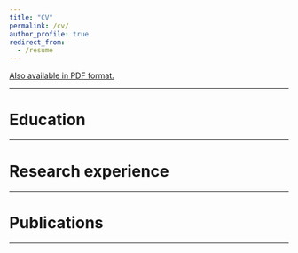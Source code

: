 ```yaml
---
title: "CV"
permalink: /cv/
author_profile: true
redirect_from:
  - /resume
---
```


[Also available in PDF format.](adrian-pardo.github.io/images/CV_AdrianPardo.pdf)

***

# Education

***

# Research experience

***

# Publications

***
